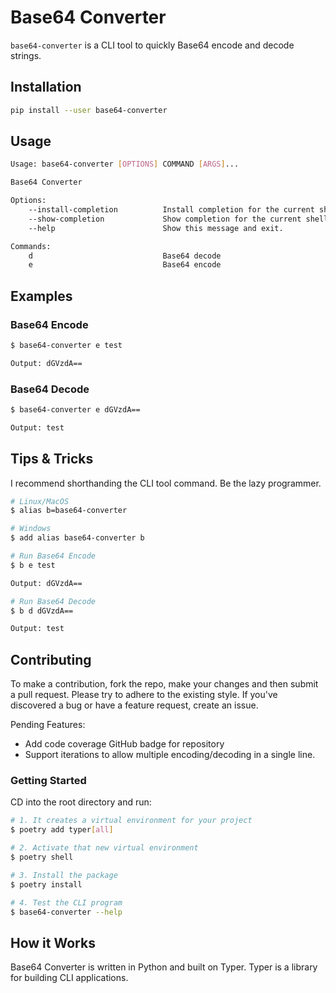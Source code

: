 # Base64 Converter

`base64-converter` is a CLI tool to quickly Base64 encode and decode strings.

## Installation

```bash
pip install --user base64-converter
```

## Usage

```bash
Usage: base64-converter [OPTIONS] COMMAND [ARGS]...

Base64 Converter

Options:
    --install-completion          Install completion for the current shell.
    --show-completion             Show completion for the current shell, to copy it or customize the installation.
    --help                        Show this message and exit.

Commands:
    d                             Base64 decode
    e                             Base64 encode
```

## Examples

### Base64 Encode

```bash
$ base64-converter e test

Output: dGVzdA==
```

### Base64 Decode

```bash
$ base64-converter e dGVzdA==

Output: test
```

## Tips & Tricks

I recommend shorthanding the CLI tool command. Be the lazy programmer.

```bash
# Linux/MacOS
$ alias b=base64-converter

# Windows
$ add alias base64-converter b

# Run Base64 Encode
$ b e test

Output: dGVzdA==

# Run Base64 Decode
$ b d dGVzdA==

Output: test
```

## Contributing

To make a contribution, fork the repo, make your changes and then submit a pull request. Please try to adhere to the existing style. If you've discovered a bug or have a feature request, create an issue.

Pending Features:

- Add code coverage GitHub badge for repository
- Support iterations to allow multiple encoding/decoding in a single line.

### Getting Started

CD into the root directory and run:

```bash
# 1. It creates a virtual environment for your project
$ poetry add typer[all]

# 2. Activate that new virtual environment
$ poetry shell

# 3. Install the package
$ poetry install

# 4. Test the CLI program
$ base64-converter --help
```

## How it Works

Base64 Converter is written in Python and built on Typer. Typer is a library for building CLI applications.
